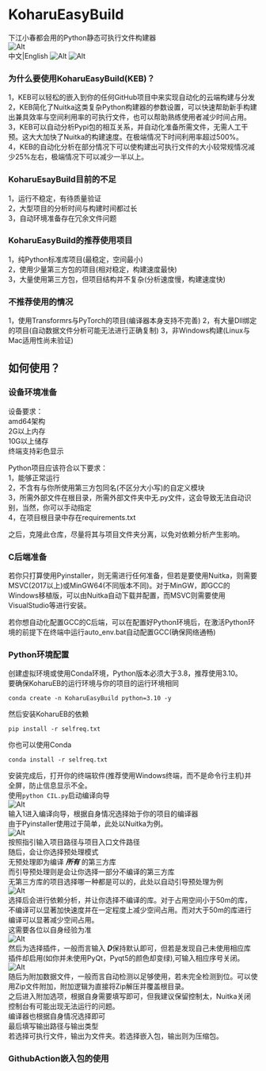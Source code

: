 # KoharuEasyBuild

下江小春都会用的Python静态可执行文件构建器\
![Alt](https://github.com/tucaodashen/KoharuPyEasyBuild/blob/main/readme/edHeadI.jpg?raw=true "Ai画的")\
中文|English
![Alt](https://repobeats.axiom.co/api/embed/d4224f09be08f0118383269fca5d909676a69c0e.svg "Repobeats analytics image")
![Alt](https://moe-counter.glitch.me/get/@:tucaodashen_Koharu?theme=rule34 "Repobeats analytics image")
### 为什么要使用KoharuEasyBuild(KEB)？
1，KEB可以轻松的嵌入到你的任何GitHub项目中来实现自动化的云端构建与分发\
2，KEB简化了Nuitka这类复杂Python构建器的参数设置，可以快速帮助新手构建出兼具效率与空间利用率的可执行文件，也可以帮助熟练使用者减少时间占用。\
3，KEB可以自动分析Pypi包的相互关系，并自动化准备所需文件，无需人工干预。这大大加快了Nuitka的构建速度。在极端情况下时间利用率超过500%。\
4，KEB的自动化分析在部分情况下可以使构建出可执行文件的大小较常规情况减少25%左右，极端情况下可以减少一半以上。

### KoharuEsayBuild目前的不足
1，运行不稳定，有待质量验证\
2，大型项目的分析时间与构建时间都过长\
3，自动环境准备存在冗余文件问题


### KoharuEasyBuild的推荐使用项目
1，纯Python标准库项目(最稳定，空间最小)\
2，使用少量第三方包的项目(相对稳定，构建速度最快)\
3，大量使用第三方包，但项目结构并不复杂(分析速度慢，构建速度快)

### 不推荐使用的情况
1，使用Transformrs与PyTorch的项目(编译器本身支持不完善)
2，有大量Dll绑定的项目(自动数据文件分析可能无法进行正确复制)
3，非Windows构建(Linux与Mac适用性尚未验证)

## 如何使用？
### 设备环境准备
设备要求：\
amd64架构 \
2G以上内存 \
10G以上储存\
终端支持彩色显示

Python项目应该符合以下要求：\
1，能够正常运行\
2，不含有与你所使用第三方包同名(不区分大小写)的自定义模块\
3，所需外部文件在根目录，所需外部文件夹中无.py文件，这会导致无法自动识别，当然，你可以手动指定\
4，在项目根目录中存在requirements.txt

之后，克隆此仓库，尽量将其与项目文件夹分离，以免对依赖分析产生影响。


### C后端准备
若你只打算使用Pyinstaller，则无需进行任何准备，但若是要使用Nuitka，则需要MSVC(2017以上)或MinGW64(不同版本不同)。对于MinGW，即GCC的Windows移植版，可以由Nuitka自动下载并配置，而MSVC则需要使用VisualStudio等进行安装。

若你想自动化配置GCC的C后端，可以在配置好Python环境后，在激活Python环境的前提下在终端中运行auto_env.bat自动配置GCC(确保网络通畅)
### Python环境配置
创建虚拟环境或使用Conda环境，Python版本必须大于3.8，推荐使用3.10。\
要确保KoharuEB的运行环境与你的项目的运行环境相同
```
conda create -n KoharuEasyBuild python=3.10 -y
```
然后安装KoharuEB的依赖
```
pip install -r selfreq.txt
```
你也可以使用Conda
```
conda install -r selfreq.txt
```

安装完成后，打开你的终端软件(推荐使用Windows终端，而不是命令行主机)并全屏，防止信息显示不全。\
使用`python CIL.py`启动编译向导\
![Alt](https://github.com/tucaodashen/KoharuPyEasyBuild/blob/main/readme/pic1.png?raw=true "Pic1")\
输入1进入编译向导，根据自身情况选择始于你的项目的编译器\
由于Pyinstaller使用过于简单，此处以Nuitka为例。\
![Alt](https://github.com/tucaodashen/KoharuPyEasyBuild/blob/main/readme/pic2.png?raw=true "Pic2")\
按照指引输入项目路径与项目入口文件路径\
随后，会让你选择预处理模式\
无预处理即为编译 ***所有*** 的第三方库\
而引导预处理则是会让你选择一部分不编译的第三方库\
无第三方库的项目选择哪一种都是可以的，此处以自动引导预处理为例\
![Alt](https://github.com/tucaodashen/KoharuPyEasyBuild/blob/main/readme/pic3.png?raw=true "Pic3")\
选择后会进行依赖分析，并让你选择不编译的库。对于占用空间小于50m的库，不编译可以显著加快速度并在一定程度上减少空间占用。而对大于50m的库进行编译可以显著减少空间占用。\
这需要各位以自身经验为准\
![Alt](https://github.com/tucaodashen/KoharuPyEasyBuild/blob/main/readme/pic4.png?raw=true "Pic4")\
然后为选择插件，一般而言输入 ***D***保持默认即可，但若是发现自己未使用相应库插件却启用(如你并未使用PyQt，Pyqt5的颜色却变绿),可输入相应序号关闭。\
![Alt](https://github.com/tucaodashen/KoharuPyEasyBuild/blob/main/readme/pic5.png?raw=true "Pic5")\
随后为附加数据文件，一般而言自动检测以足够使用，若未完全检测到位。可以使用Zip文件附加，附加逻辑为直接将Zip解压并覆盖根目录。\
之后进入附加选项，根据自身需要填写即可，但我建议保留控制太，Nuitka关闭控制台有可能出现无法运行的问题。\
编译器也根据自身情况选择即可\
最后填写输出路径与输出类型\
若选择可执行文件，输出为文件夹。若选择嵌入包，输出则为压缩包。

### GithubAction嵌入包的使用


